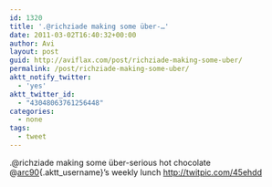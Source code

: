 ```yaml
---
id: 1320
title: '.@richziade making some über-…'
date: 2011-03-02T16:40:32+00:00
author: Avi
layout: post
guid: http://aviflax.com/post/richziade-making-some-uber/
permalink: /post/richziade-making-some-uber/
aktt_notify_twitter:
  - 'yes'
aktt_twitter_id:
  - "43048063761256448"
categories:
  - none
tags:
  - tweet
---
```

.@richziade making some über-serious hot chocolate @[arc90](http://twitter.com/arc90){.aktt_username}’s weekly lunch <a href="http://twitpic.com/45ehdd" rel="nofollow">http://twitpic.com/45ehdd</a>